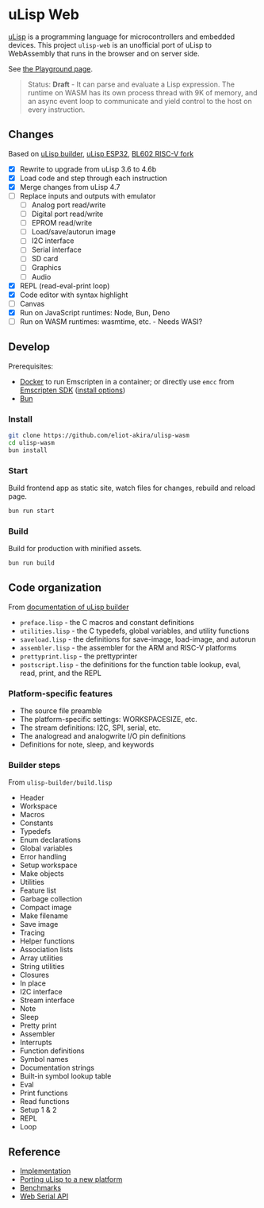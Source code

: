 # uLisp Web

[uLisp](http://www.ulisp.com) is a programming language for microcontrollers and embedded devices. This project `ulisp-web` is an unofficial port of uLisp to WebAssembly that runs in the browser and on server side.

See [the Playground page](https://eliot-akira.github.io/ulisp-web/).

> Status: **Draft** - It can parse and evaluate a Lisp expression. The runtime on WASM has its own process thread with 9K of memory, and an async event loop to communicate and yield control to the host on every instruction.

## Changes

Based on [uLisp builder](https://github.com/technoblogy/ulisp-builder), [uLisp ESP32](https://github.com/technoblogy/ulisp-esp), [BL602 RISC-V fork](https://github.com/lupyuen/ulisp-bl602)

- [x] Rewrite to upgrade from uLisp 3.6 to 4.6b
- [x] Load code and step through each instruction
- [x] Merge changes from uLisp 4.7
- [ ] Replace inputs and outputs with emulator
  - [ ] Analog port read/write
  - [ ] Digital port read/write
  - [ ] EPROM read/write
  - [ ] Load/save/autorun image
  - [ ] I2C interface
  - [ ] Serial interface
  - [ ] SD card
  - [ ] Graphics
  - [ ] Audio
- [x] REPL (read-eval-print loop)
- [x] Code editor with syntax highlight
- [ ] Canvas
- [x] Run on JavaScript runtimes: Node, Bun, Deno
- [ ] Run on WASM runtimes: wasmtime, etc. - Needs WASI?

## Develop

Prerequisites:

- [Docker](https://docs.docker.com/engine/) to run Emscripten in a container; or directly use `emcc` from [Emscripten SDK](https://github.com/emscripten-core/emsdk) ([install options](https://emscripten.org/docs/getting_started/downloads.html))
- [Bun](https://bun.sh/)

### Install

```sh
git clone https://github.com/eliot-akira/ulisp-wasm
cd ulisp-wasm
bun install
```

### Start

Build frontend app as static site, watch files for changes, rebuild and reload page.

```sh
bun run start
```

### Build

Build for production with minified assets.

```sh
bun run build
```

## Code organization

From [documentation of uLisp builder](http://www.ulisp.com/show?3F07)

- `preface.lisp` - the C macros and constant definitions
- `utilities.lisp` - the C typedefs, global variables, and utility functions
- `saveload.lisp` - the definitions for save-image, load-image, and autorun
- `assembler.lisp` - the assembler for the ARM and RISC-V platforms
- `prettyprint.lisp` - the prettyprinter
- `postscript.lisp` - the definitions for the function table lookup, eval, read, print, and the REPL

### Platform-specific features

- The source file preamble
- The platform-specific settings: WORKSPACESIZE, etc.
- The stream definitions: I2C, SPI, serial, etc.
- The analogread and analogwrite I/O pin definitions
- Definitions for note, sleep, and keywords

### Builder steps

From `ulisp-builder/build.lisp`

- Header
- Workspace
- Macros
- Constants
- Typedefs
- Enum declarations
- Global variables
- Error handling
- Setup workspace
- Make objects
- Utilities
- Feature list
- Garbage collection
- Compact image
- Make filename
- Save image
- Tracing
- Helper functions
- Association lists
- Array utilities
- String utilities
- Closures
- In place
- I2C interface
- Stream interface
- Note
- Sleep
- Pretty print
- Assembler
- Interrupts
- Function definitions
- Symbol names
- Documentation strings
- Built-in symbol lookup table
- Eval
- Print functions
- Read functions
- Setup 1 & 2
- REPL
- Loop

## Reference

- [Implementation](http://www.ulisp.com/show?1AWG)
- [Porting uLisp to a new platform](http://www.ulisp.com/show?2JZO)
- [Benchmarks](http://www.ulisp.com/show?1EO1)
- [Web Serial API](https://wicg.github.io/serial/)
